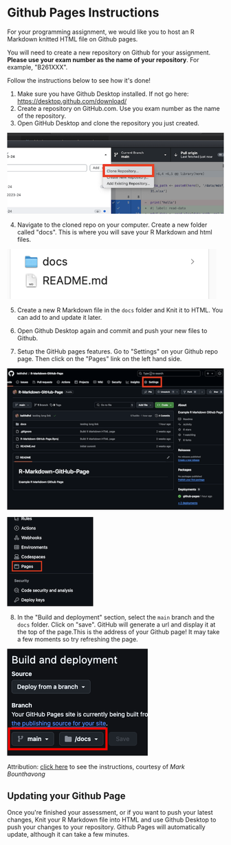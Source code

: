# Github Pages Instructions

For your programming assignment, we would like you to host an R Markdown knitted HTML file on Github pages.

You will need to create a new repository on Github for your assignment. <strong>Please use your exam number as the name of your repository</strong>. For example, "B261XXX".

Follow the instructions below to see how it's done!

1. Make sure you have Github Desktop installed. If not go here: https://desktop.github.com/download/
2. Create a repository on GitHub.com. Use you exam number as the name of the repository.
3. Open GitHub Desktop and clone the repository you just created.

![](./images/clone_in_github_desktop.png)

4. Navigate to the cloned repo on your computer. Create a new folder called "docs". This is where you will save your R Markdown and html files.

![](./images/docs-folder.png)

5. Create a new R Markdown file in the `docs` folder and Knit it to HTML. You can add to and update it later.

6. Open Github Desktop again and commit and push your new files to Github.

7. Setup the GitHub pages features. Go to "Settings" on your Github repo page. Then click on the "Pages" link on the left hand side.

![](./images/github-settings.png)

![](./images/pages-link.png)

8. In the "Build and deployment" section, select the `main` branch and the `docs` folder. Click on "save". GitHub will generate a url and display it at the top of the page.This is the address of your Github page! It may take a few moments so try refreshing the page.

![](./images/branch-selector.png)

Attribution: [click here](https://mbounthavong.com/blog/2022/7/30/hosting-a-r-markdown-html-file-on-a-github-page) to see the instructions, courtesy of <cite>Mark Bounthavong</cite> 

## Updating your Github Page

Once you're finished your assessment, or if you want to push your latest changes, Knit your R Markdown file into HTML and use Github Desktop to push your changes to your repository. Github Pages will automatically update, although it can take a few minutes.


